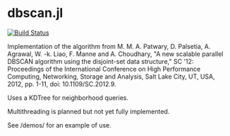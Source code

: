 # dbscan.jl

[![Build Status](https://github.com/samncorn/dbscan.jl/workflows/CI/badge.svg)](https://github.com/samncorn/dbscan.jl/actions)

Implementation of the algorithm from M. M. A. Patwary, D. Palsetia, A. Agrawal, W. -k. Liao, F. Manne and A. Choudhary, 
"A new scalable parallel DBSCAN algorithm using the disjoint-set data structure," SC '12: Proceedings of the 
International Conference on High Performance Computing, Networking, Storage and Analysis, Salt Lake City, UT, USA, 2012, 
pp. 1-11, doi: 10.1109/SC.2012.9.

Uses a KDTree for neighborhood queries.

Multithreading is planned but not yet fully implemented.

See /demos/ for an example of use.
